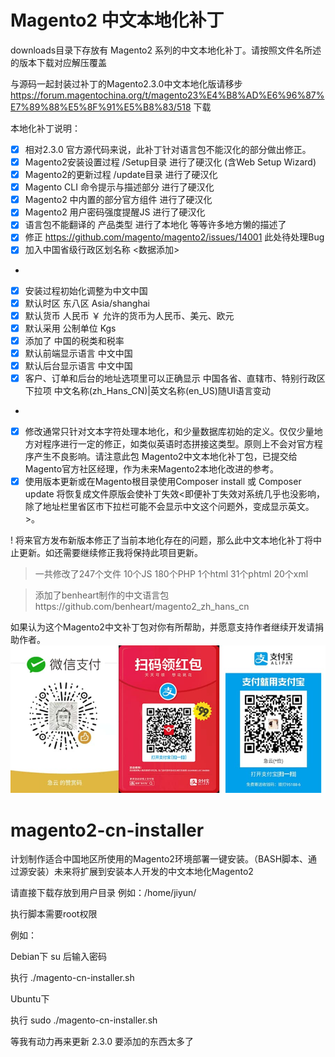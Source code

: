 # Magento2 中文本地化补丁
downloads目录下存放有 Magento2 系列的中文本地化补丁。请按照文件名所述的版本下载对应解压覆盖

与源码一起封装过补丁的Magento2.3.0中文本地化版请移步
https://forum.magentochina.org/t/magento23%E4%B8%AD%E6%96%87%E7%89%88%E5%8F%91%E5%B8%83/518 下载 

本地化补丁说明：
- [x] 相对2.3.0 官方源代码来说，此补丁针对语言包不能汉化的部分做出修正。
- [x] Magento2安装设置过程 /Setup目录 进行了硬汉化 (含Web Setup Wizard)
- [x] Magento2的更新过程 /update目录 进行了硬汉化
- [x] Magento CLI 命令提示与描述部分 进行了硬汉化
- [x] Magento2 中内置的部分官方组件 进行了硬汉化
- [x] Magento2 用户密码强度提醒JS 进行了硬汉化
- [x] 语言包不能翻译的 产品类型 进行了本地化 等等许多地方懒的描述了
- [x] 修正 https://github.com/magento/magento2/issues/14001 此处待处理Bug
- [x] 加入中国省级行政区划名称 <数据添加>
- 
- [x] 安装过程初始化调整为中文中国
- [x] 默认时区 东八区 Asia/shanghai
- [x] 默认货币 人民币 ￥ 允许的货币为人民币、美元、欧元
- [x] 默认采用 公制单位 Kgs
- [x] 添加了 中国的税类和税率
- [x] 默认前端显示语言 中文中国
- [x] 默认后台显示语言 中文中国
- [x] 客户、订单和后台的地址选项里可以正确显示 中国各省、直辖市、特别行政区下拉项 中文名称(zh_Hans_CN)|英文名称(en_US)随UI语言变动
- 
- [x] 修改通常只针对文本字符处理本地化，和少量数据库初始的定义。仅仅少量地方对程序进行一定的修正，如类似英语时态拼接这类型。原则上不会对官方程序产生不良影响。请注意此包 Magento2中文本地化补丁包，已提交给Magento官方社区经理，作为未来Magento2本地化改进的参考。
- [x] 使用版本更新或在Magento根目录使用Composer install 或 Composer update 将恢复成文件原版会使补丁失效<即便补丁失效对系统几乎也没影响，除了地址栏里省区市下拉栏可能不会显示中文这个问题外，变成显示英文。>。

! 将来官方发布新版本修正了当前本地化存在的问题，那么此中文本地化补丁将中止更新。如还需要继续修正我将保持此项目更新。

> 一共修改了247个文件
> 10个JS
> 180个PHP
> 1个html
> 31个phtml
> 20个xml

> 添加了benheart制作的中文语言包https://github.com/benheart/magento2_zh_hans_cn

如果认为这个Magento2中文补丁包对你有所帮助，并愿意支持作者继续开发请捐助作者。
![imgges](https://github.com/jiyun/magento2-cn-installer/blob/master/donate.jpg)

# magento2-cn-installer
计划制作适合中国地区所使用的Magento2环境部署一键安装。（BASH脚本、通过源安装）未来将扩展到安装本人开发的中文本地化Magento2

请直接下载存放到用户目录 例如：/home/jiyun/

执行脚本需要root权限

例如：

Debian下 su 后输入密码

执行 ./magento-cn-installer.sh

Ubuntu下 

执行 sudo ./magento-cn-installer.sh

等我有动力再来更新 2.3.0 要添加的东西太多了

